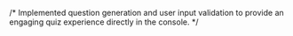 /* Implemented question generation and user input validation to provide an engaging quiz experience directly
in the console. */
